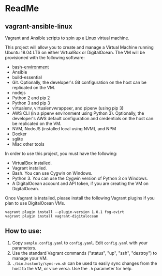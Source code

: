 # ReadMe

## vagrant-ansible-linux

Vagrant and Ansible scripts to spin up a Linux virtual machine.

This project will allow you to create and manage a Virtual Machine running Ubuntu 18.04 LTS on either VirtualBox or DigitalOcean. The VM will be provisioned with the following software:

- [bash-environment](https://github.com/neilluna/bash-environment)
- Ansible
- build-essential
- Git. Optionally, the developer's Git configuration on the host can be replicated on the VM.
- nodejs
- Python 2 and pip 2
- Python 3 and pip 3
- virtualenv, virtualenvwrappeer, and pipenv (using pip 3)
- AWS CLI (in a pipenv environment using Python 3). Optionally, the developer's AWS default configuration and credentials on the host can be replicated on the VM.
- NVM, NodeJS (installed local using NVM), and NPM
- Docker
- sglite
- Misc other tools

In order to use this project, you must have the following:

- VirtualBox installed.
- Vagrant installed.
- Bash. You can use Cygwin on Windows.
- Python 3. You can use the Cygwin version of Python 3 on Windows.
- A DigitalOcean account and API token, if you are creating the VM on DigitalOcean.

Once Vagrant is installed, please install the following Vagrant plugins if you plan to use DigitalOcean VMs.
```
vagrant plugin install --plugin-version 1.0.1 fog-ovirt
vagrant plugin install vagrant-digitalocean
```

## How to use:
1. Copy `sample.config.yaml` to `config.yaml`. Edit `config.yaml` with your parameters.
1. Use the standard Vagrant commands ("status", "up", "ssh", "destroy") to manage your VM.
1. `./bin.hostonly/sync-vm.sh` can be used to easily sync changes from the host to the VM, or vice versa.  Use the `-h` parameter for help.
